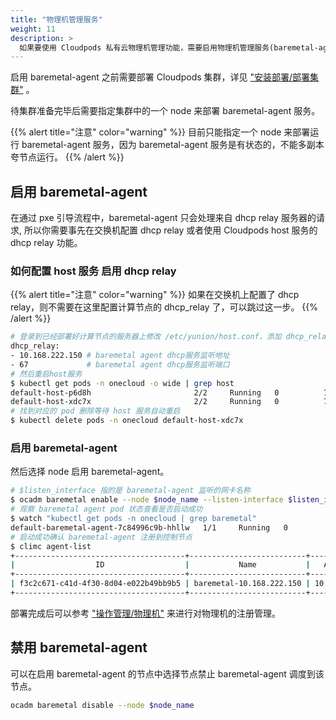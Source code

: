 ```yaml
---
title: "物理机管理服务"
weight: 11
description: >
  如果要使用 Cloudpods 私有云物理机管理功能，需要启用物理机管理服务(baremetal-agent)，本节介绍如何部署相应组件
---
```


启用 baremetal-agent 之前需要部署 Cloudpods 集群，详见 ["安装部署/部署集群"](../../setup/controlplane) 。

待集群准备完毕后需要指定集群中的一个 node 来部署 baremetal-agent 服务。

{{% alert title="注意" color="warning" %}}
目前只能指定一个 node 来部署运行 baremetal-agent 服务，因为 baremetal-agent 服务是有状态的，不能多副本夸节点运行。
{{% /alert %}}

## 启用 baremetal-agent

在通过 pxe 引导流程中，baremetal-agent 只会处理来自 dhcp relay 服务器的请求, 所以你需要事先在交换机配置 dhcp relay 或者使用 Cloudpods host 服务的 dhcp relay 功能。

### 如何配置 host 服务 启用 dhcp relay

{{% alert title="注意" color="warning" %}}
如果在交换机上配置了 dhcp relay，则不需要在这里配置计算节点的 dhcp_relay 了，可以跳过这一步。
{{% /alert %}}

```bash
# 登录到已经部署好计算节点的服务器上修改 /etc/yunion/host.conf，添加 dhcp_relay 配置项：
dhcp_relay:
- 10.168.222.150 # baremetal agent dhcp服务监听地址
- 67             # baremetal agent dhcp服务监听端口
# 然后重启host服务
$ kubectl get pods -n onecloud -o wide | grep host
default-host-p6d8h                       2/2     Running   0          78m    10.168.222.189   k8s-dev1   <none>           <none>
default-host-xdc7x                       2/2     Running   0          78m    10.168.222.150   k8s-dev2   <none>           <none>
# 找到对应的 pod 删除等待 host 服务自动重启
$ kubectl delete pods -n onecloud default-host-xdc7x
```

### 启用 baremetal-agent

然后选择 node 启用 baremetal-agent。
```bash
# $listen_interface 指的是 baremetal-agent 监听的网卡名称
$ ocadm baremetal enable --node $node_name --listen-interface $listen_interface
# 观察 baremetal agent pod 状态查看是否启动成功
$ watch "kubectl get pods -n onecloud | grep baremetal"
default-baremetal-agent-7c84996c9b-hhllw   1/1     Running   0          3m10s
# 启动成功确认 baremetal-agent 注册到控制节点
$ climc agent-list
+--------------------------------------+--------------------------+----------------+-----------------------------+---------+------------+------------------------------------------+--------------------------------------+
|                  ID                  |           Name           |   Access_ip    |         Manager_URI         | Status  | agent_type |                 version                  |               zone_id                |
+--------------------------------------+--------------------------+----------------+-----------------------------+---------+------------+------------------------------------------+--------------------------------------+
| f3c2c671-c41d-4f30-8d04-e022b49bb9b5 | baremetal-10.168.222.150 | 10.168.222.150 | https://10.168.222.150:8879 | enabled | baremetal  | remotes/origin/master(5e415506120011509) | 6230b485-2e54-480e-8284-33360b8202a8 |
+--------------------------------------+--------------------------+----------------+-----------------------------+---------+------------+------------------------------------------+--------------------------------------+
```

部署完成后可以参考 ["操作管理/物理机"](../../onpremise/compute/baremetal) 来进行对物理机的注册管理。


## 禁用 baremetal-agent

可以在启用 baremetal-agent 的节点中选择节点禁止 baremetal-agent 调度到该节点。

```bash
ocadm baremetal disable --node $node_name
```
